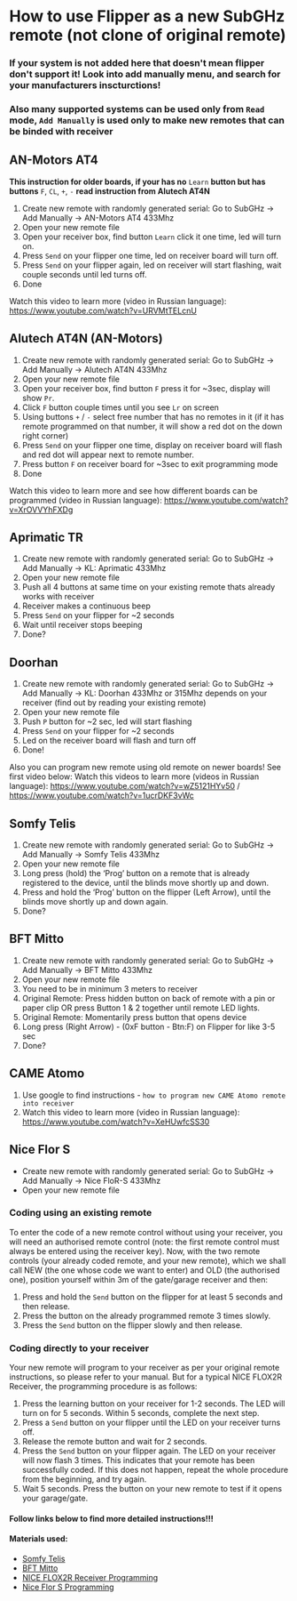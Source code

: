 # How to use Flipper as a new SubGHz remote (not clone of original remote)

### If your system is not added here that doesn't mean flipper don't support it! Look into add manually menu, and search for your manufacturers inscturctions!
### Also many supported systems can be used only from `Read` mode, `Add Manually` is used only to make new remotes that can be binded with receiver

## AN-Motors AT4

**This instruction for older boards, if your has no** `Learn` **button but has buttons** `F`, `CL`, `+`, `-` **read instruction from Alutech AT4N**
1. Create new remote with randomly generated serial: Go to SubGHz -> Add Manually -> AN-Motors AT4 433Mhz
2. Open your new remote file
3. Open your receiver box, find button `Learn` click it one time, led will turn on.
4. Press `Send` on your flipper one time, led on receiver board will turn off.
5. Press `Send` on your flipper again, led on receiver will start flashing, wait couple seconds until led turns off.
6. Done

Watch this video to learn more (video in Russian language): https://www.youtube.com/watch?v=URVMtTELcnU

## Alutech AT4N (AN-Motors)

1. Create new remote with randomly generated serial: Go to SubGHz -> Add Manually -> Alutech AT4N 433Mhz
2. Open your new remote file
3. Open your receiver box, find button `F` press it for ~3sec, display will show `Pr`.
4. Click `F` button couple times until you see `Lr` on screen
5. Using buttons `+` / `-` select free number that has no remotes in it (if it has remote programmed on that number, it will show a red dot on the down right corner)
6. Press `Send` on your flipper one time, display on receiver board will flash and red dot will appear next to remote number.
7. Press button `F` on receiver board for ~3sec to exit programming mode
8. Done

Watch this video to learn more and see how different boards can be programmed (video in Russian language): https://www.youtube.com/watch?v=XrOVVYhFXDg

## Aprimatic TR

1. Create new remote with randomly generated serial: Go to SubGHz -> Add Manually -> KL: Aprimatic 433Mhz
2. Open your new remote file
3. Push all 4 buttons at same time on your existing remote thats already works with receiver
4. Receiver makes a continuous beep
5. Press `Send` on your flipper for ~2 seconds
6. Wait until receiver stops beeping 
7. Done?

## Doorhan

1. Create new remote with randomly generated serial: Go to SubGHz -> Add Manually -> KL: Doorhan 433Mhz or 315Mhz depends on your receiver (find out by reading your existing remote)
2. Open your new remote file
3. Push `P` button for ~2 sec, led will start flashing
4. Press `Send` on your flipper for ~2 seconds
5. Led on the receiver board will flash and turn off
6. Done!

Also you can program new remote using old remote on newer boards! See first video below:
Watch this videos to learn more (videos in Russian language): https://www.youtube.com/watch?v=wZ5121HYv50 / https://www.youtube.com/watch?v=1ucrDKF3vWc

## Somfy Telis

1. Create new remote with randomly generated serial: Go to SubGHz -> Add Manually -> Somfy Telis 433Mhz
2. Open your new remote file
3. Long press (hold) the ‘Prog’ button on a remote that is already registered to the device, until the blinds move shortly up and down.
4. Press and hold the ‘Prog’ button on the flipper (Left Arrow), until the blinds move shortly up and down again.
5. Done?

## BFT Mitto 

1. Create new remote with randomly generated serial: Go to SubGHz -> Add Manually -> BFT Mitto 433Mhz
2. Open your new remote file
3. You need to be in minimum 3 meters to receiver
4. Original Remote: Press hidden button on back of remote with a pin or paper clip OR press Button 1 & 2 together until remote LED lights.
5. Original Remote: Momentarily press button that opens device
6. Long press (Right Arrow) - (0xF button - Btn:F) on Flipper for like 3-5 sec
7. Done?

## CAME Atomo

1. Use google to find instructions - `how to program new CAME Atomo remote into receiver`
2. Watch this video to learn more (video in Russian language): https://www.youtube.com/watch?v=XeHUwfcSS30

## Nice Flor S

- Create new remote with randomly generated serial: Go to SubGHz -> Add Manually -> Nice FloR-S 433Mhz
- Open your new remote file

### Coding using an existing remote
To enter the code of a new remote control without using your receiver, you will need
an authorised remote control (note: the first remote control must always be entered
using the receiver key). Now, with the two remote controls (your already coded
remote, and your new remote), which we shall call NEW (the one whose code we want
to enter) and OLD (the authorised one), position yourself within 3m of the gate/garage
receiver and then:
1. Press and hold the `Send` button on the flipper for at least 5 seconds and then
release.
2. Press the button on the already programmed remote 3 times slowly.
3. Press the `Send` button on the flipper slowly and then release.

### Coding directly to your receiver
Your new remote will program to your receiver as per your original remote
instructions, so please refer to your manual. But for a typical NICE FLOX2R Receiver,
the programming procedure is as follows:
1. Press the learning button on your receiver for 1-2 seconds. The LED will turn on
for 5 seconds. Within 5 seconds, complete the next step.
2. Press a `Send` button on your flipper until the LED on your receiver turns off.
3. Release the remote button and wait for 2 seconds.
4. Press the `Send` button on your flipper again. The LED on your receiver
will now flash 3 times. This indicates that your remote has been successfully
coded. If this does not happen, repeat the whole procedure from the
beginning, and try again.
5. Wait 5 seconds. Press the button on your new remote to test if it opens your
garage/gate.


#### Follow links below to find more detailed instructions!!!

#### Materials used:
- [Somfy Telis](https://pushstack.wordpress.com/somfy-rts-protocol/)
- [BFT Mitto](https://www.retroremotes.com.au/wp-content/uploads/2017/03/BFT-MITTO-2-4-19-6-17.pdf)
- [NICE FLOX2R Receiver Programming](https://apollogateopeners.com/store/pdf/apollo-flor-s-receiver-programming-guide.pdf)
- [Nice Flor S Programming](https://motepro.com.au/Instructions/Nice.pdf)